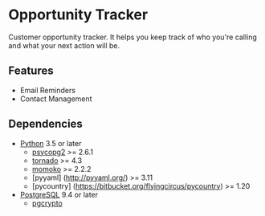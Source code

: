 # Opportunity Tracker

Customer opportunity tracker. It helps you keep track of who you're calling and what your next action will be.

## Features
   * Email Reminders
   * Contact Management

## Dependencies
   * [Python](https://www.python.org/) 3.5 or later
      * [psycopg2](http://initd.org/psycopg/) >= 2.6.1
      * [tornado](http://www.tornadoweb.org/en/stable/) >= 4.3
      * [momoko](http://momoko.readthedocs.org/en/master/) >= 2.2.2
      * [pyyaml] (http://pyyaml.org/) >= 3.11
      * [pycountry] (https://bitbucket.org/flyingcircus/pycountry) >= 1.20
   * [PostgreSQL](http://www.postgresql.org/) 9.4 or later
      * [pgcrypto](http://www.postgresql.org/docs/current/static/pgcrypto.html)
